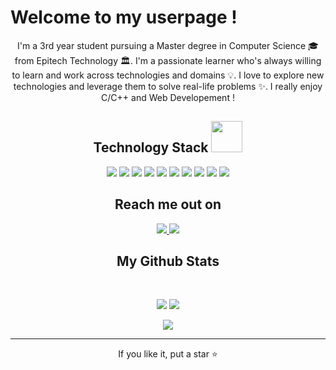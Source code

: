 <p align="center">

 <h1> Welcome to my userpage !</h1>
 <p align="center">
  I'm a 3rd year student pursuing a Master degree in Computer Science 🎓 from Epitech Technology 🏛. I'm a passionate learner who's always willing to learn and work across technologies and domains 💡. I love to explore new technologies and leverage them to solve real-life problems ✨. I really enjoy C/C++ and Web Developement !
</p> 

</p>

<!--   -->

<h2 align="center">Technology Stack <img src="https://github.com/ritik307/ritik307/blob/main/images/laptop.gif" width="50"></h2>

<p align="center">
<img src="https://img.shields.io/badge/C-00599C?style=flat-square&logo=c&logoColor=white"/>
<img src="https://img.shields.io/badge/-C++-00599C?style=flat-square&logo=c"/>
<img src="https://img.shields.io/badge/-HTML5-E34F26?style=flat-square&logo=html5&logoColor=white"/>
<img src="https://img.shields.io/badge/-CSS3-1572B6?style=flat-square&logo=css3"/>
<img src="https://img.shields.io/badge/-JavaScript-black?style=flat-square&logo=javascript"/>
<img src="https://img.shields.io/badge/-Nodejs-black?style=flat-square&logo=Node.js"/>
<img src="https://img.shields.io/badge/-React-black?style=flat-square&logo=react"/>
<img src="https://img.shields.io/badge/-MongoDB-black?style=flat-square&logo=mongodb"/>
<img src="https://img.shields.io/badge/-Git-black?style=flat-square&logo=git"/>
<img src="https://img.shields.io/badge/-GitHub-black?style=flat-square&logo=github"/>
</p>

<h2 align="center">Reach me out on</h2>

<p align="center">
<a href="mailto: germondjeremie@gmail.com">
 <img src="https://img.shields.io/badge/-germondjeremie-c14438?style=flat-square&logo=Gmail&logoColor=white&link=mailto:germondjeremie@gmail.com"/>
</a>
<a href="https://www.linkedin.com/in/jeremiegermond-984547211/">
 <img src="https://img.shields.io/badge/-ritikrawal-blue?style=flat-square&logo=Linkedin&logoColor=white&link=https://www.linkedin.com/in/jeremiegermond-698a18142/"/>
</a>
</p>

<h2 align="center">
  My Github Stats
</h2>
 
<br>

<p align="center">
  <img src="https://github-readme-stats.vercel.app/api?username=germondjeremie&show_icons=true&theme=radical&line_height=27&count_private=true">
  <img src="https://github-readme-stats.vercel.app/api/top-langs/?username=germondjeremie&theme=radical">
</p>

<p align="center">
 <img src="https://github-readme-streak-stats.herokuapp.com/?user=ritik307&show_icons=true&locale=en&layout=compact&theme=radical&line_height=0" />
</p> 

<hr>
<p align="center">If you like it, put a star ⭐</p>


